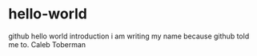 # hello-world
github hello world introduction
i am writing my name because github told me to.
Caleb Toberman
